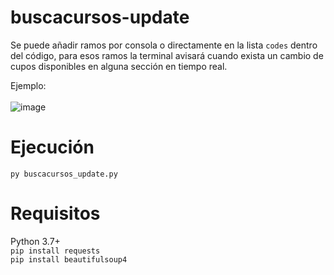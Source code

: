 # buscacursos-update

Se puede añadir ramos por consola o directamente en la lista `codes` dentro del código, para esos ramos la terminal avisará cuando exista un cambio de cupos disponibles en alguna sección en tiempo real.

Ejemplo: <br /> <br />
![image](https://user-images.githubusercontent.com/42097398/180878993-1b515cd7-aa10-4fc5-b3a0-e788bdf902e0.png)
# Ejecución
`py buscacursos_update.py`

# Requisitos
Python 3.7+ <br />
`pip install requests` <br />
`pip install beautifulsoup4`
